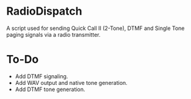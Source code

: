 # RadioDispatch
A script used for sending Quick Call II (2-Tone), DTMF and Single Tone paging signals via a radio transmitter.

# To-Do

* Add DTMF signaling.
* Add WAV output and native tone generation.
* Add DTMF tone generation.
